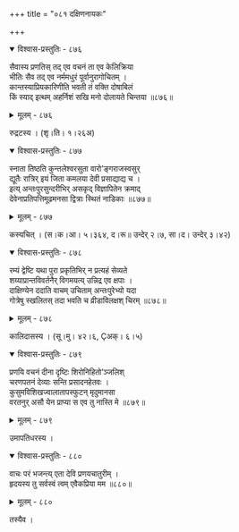 +++
title = "०८१ दक्षिणनायकः"

+++



<details open><summary>विश्वास-प्रस्तुतिः - ८७६</summary>

सैवास्य प्रणतिस् तद् एव वचनं ता एव केलिक्रिया  
भीतिः सैव तद् एव नर्ममधुरं पूर्वानुरागोचितम् ।  
कान्तस्याप्रियकारिणीति भवती तं वक्ति दोषाबिलं  
किं स्याद् इत्थम् अहर्निशं सखि मनो दोलायते चिन्तया ॥८७६॥
</details>

<details><summary>मूलम् - ८७६</summary>

सैवास्य प्रणतिस् तद् एव वचनं ता एव केलिक्रिया  
भीतिः सैव तद् एव नर्ममधुरं पूर्वानुरागोचितम् ।  
कान्तस्याप्रियकारिणीति भवती तं वक्ति दोषाबिलं  
किं स्याद् इत्थम् अहर्निशं सखि मनो दोलायते चिन्तया ॥८७६॥
</details>


रुद्रटस्य । (शृ।ति। १।२६अ)  



<details open><summary>विश्वास-प्रस्तुतिः - ८७७</summary>

स्नाता तिष्ठति कुन्तलेश्वरसुता वारो’ङ्गराजस्वसुर्  
द्यूतैः रात्रिर् इयं जिता कमलया देवी प्रसाद्याद्य च ।  
इत्य् अन्तःपुरसुन्दरीभिर् असकृद् विज्ञापितेन क्रमाद्  
देवेनाप्रतिपत्तिमूढमनसा द्वित्राः स्थितं नाडिकाः ॥८७७॥
</details>

<details><summary>मूलम् - ८७७</summary>

स्नाता तिष्ठति कुन्तलेश्वरसुता वारो’ङ्गराजस्वसुर्  
द्यूतैः रात्रिर् इयं जिता कमलया देवी प्रसाद्याद्य च ।  
इत्य् अन्तःपुरसुन्दरीभिर् असकृद् विज्ञापितेन क्रमाद्  
देवेनाप्रतिपत्तिमूढमनसा द्वित्राः स्थितं नाडिकाः ॥८७७॥
</details>


कस्यचित् । (स।क।आ। ५।३६४, द।रू॥ उन्देर् २।७, सा।द। उन्देर् ३।४२)  



<details open><summary>विश्वास-प्रस्तुतिः - ८७८</summary>

रम्यं द्वेष्टि यथा पुरा प्रकृतिभिर् न प्रत्यहं सेव्यते  
शय्याप्रान्तविवर्तनैर् विगमयत्य् उन्निद्र एव क्षपाः ।  
दाक्षिण्येन ददाति वाचम् उचिताम् अन्तःपुरेभ्यो यदा  
गोत्रेषु स्खलितस् तदा भवति च व्रीडाविलक्षश् चिरम् ॥८७८॥
</details>

<details><summary>मूलम् - ८७८</summary>

रम्यं द्वेष्टि यथा पुरा प्रकृतिभिर् न प्रत्यहं सेव्यते  
शय्याप्रान्तविवर्तनैर् विगमयत्य् उन्निद्र एव क्षपाः ।  
दाक्षिण्येन ददाति वाचम् उचिताम् अन्तःपुरेभ्यो यदा  
गोत्रेषु स्खलितस् तदा भवति च व्रीडाविलक्षश् चिरम् ॥८७८॥
</details>


कालिदासस्य । (सू।मु। ४२।६, Çअक्। ६।५)  



<details open><summary>विश्वास-प्रस्तुतिः - ८७९</summary>

प्रणयि वचनं दीना दृष्टिः शिरोनिहितो’ञ्जलिश्  
चरणपतनं देव्याः सन्ति प्रसादनहेतवः ।  
कुसुमविशिखज्वालातापस्फुटन् मृदुमानसा  
वरतनुर् असौ येन प्राप्या स एव तु नास्ति मे ॥८७९॥
</details>

<details><summary>मूलम् - ८७९</summary>

प्रणयि वचनं दीना दृष्टिः शिरोनिहितो’ञ्जलिश्  
चरणपतनं देव्याः सन्ति प्रसादनहेतवः ।  
कुसुमविशिखज्वालातापस्फुटन् मृदुमानसा  
वरतनुर् असौ येन प्राप्या स एव तु नास्ति मे ॥८७९॥
</details>


उमापतिधरस्य ।  



<details open><summary>विश्वास-प्रस्तुतिः - ८८०</summary>

वाचः परं भजन्त्य् एता देवि प्रणयचातुरीम् ।  
हृदयस्य तु सर्वस्वं त्वम् एवैकप्रिया मम ॥८८०॥
</details>

<details><summary>मूलम् - ८८०</summary>

वाचः परं भजन्त्य् एता देवि प्रणयचातुरीम् ।  
हृदयस्य तु सर्वस्वं त्वम् एवैकप्रिया मम ॥८८०॥
</details>


तस्यैव ।  